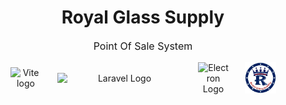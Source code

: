 <div>
    <h1 align="center" id="title">Royal Glass Supply</h1>
    <p style="font-size: 16px;" align="center" id="title">Point Of Sale System</p>    
</div>


<p align="center" style="display:flex; gap:25px; justify-content: center; align-content: center; align-items:center;"  >
    <img width="50" src="https://vitejs.dev/logo.svg" alt="Vite logo" />
    <img src="https://raw.githubusercontent.com/laravel/art/master/logo-lockup/5%20SVG/2%20CMYK/1%20Full%20Color/laravel-logolockup-cmyk-red.svg" width="200" alt="Laravel Logo" />
    <img src="https://upload.wikimedia.org/wikipedia/commons/9/91/Electron_Software_Framework_Logo.svg" width="50" alt="Electron Logo" />
    <img src="public/RGS-logo.png" width="50" alt="RoyalGlassSupply Logo"/>
</p>

